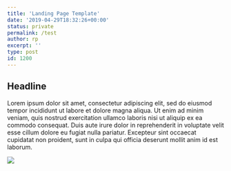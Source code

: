 ```yaml
---
title: 'Landing Page Template'
date: '2019-04-29T18:32:26+00:00'
status: private
permalink: /test
author: rp
excerpt: ''
type: post
id: 1200
---
```

Headline
--------

 Lorem ipsum dolor sit amet, consectetur adipiscing elit, sed do eiusmod tempor incididunt ut labore et dolore magna aliqua. Ut enim ad minim veniam, quis nostrud exercitation ullamco laboris nisi ut aliquip ex ea commodo consequat. Duis aute irure dolor in reprehenderit in voluptate velit esse cillum dolore eu fugiat nulla pariatur. Excepteur sint occaecat cupidatat non proident, sunt in culpa qui officia deserunt mollit anim id est laborum.

![](/uploads/2013/02/2010-12-10_09-01-02-scaled-1000.jpg)<style>
#masthead,
.entry-header,
footer#colophon{
  display: none !important;
}
</style>